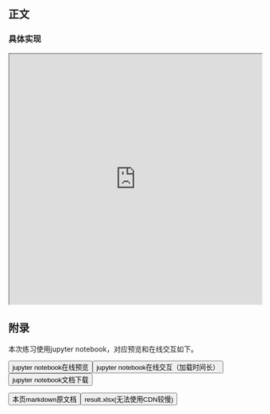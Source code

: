 

## 正文

### 具体实现

<iframe src="https://nbviewer.jupyter.org/github/wfy-belief/python/blob/master/docs/pandas/tianqi/6Pandas缺失值处理.ipynb" width="100%" height="500px" scrolling="yes"></iframe>

## 附录

<p>本次练习使用jupyter notebook，对应预览和在线交互如下。</p>
<p>
<a href="https://nbviewer.jupyter.org/github/wfy-belief/python/blob/master/docs/pandas/tianqi/6Pandas缺失值处理.ipynb"><button class="mybutton">jupyter notebook在线预览</button></a><a href="https://mybinder.org/v2/gh/wfy-belief/python/master?filepath=docs/pandas/tianqi/6Pandas缺失值处理.ipynb"><button class="mybutton">jupyter notebook在线交互（加载时间长）</button></a><a href="https://cdn.jsdelivr.net/gh/wfy-belief/python@master/docs/pandas/tianqi/6Pandas缺失值处理.ipynb"><button class="mybutton">jupyter notebook文档下载</button></a></p>
<a href="https://cdn.jsdelivr.net/gh/wfy-belief/python@master/docs/pandas/tianqi/6.md"><button class="mybutton">本页markdown原文档</button></a><a href="https://github.com/wfy-belief/python/blob/master/docs/pandas/tianqi/student_excel.xlsx?raw=true"><button class="mybutton">result.xlsx(无法使用CDN较慢)</button></a>